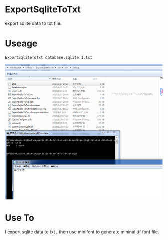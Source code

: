 # ExportSqliteToTxt
export sqlite data to txt file. 


# Useage
````
ExportSqliteToTxt database.sqlite 1.txt
````

![image](https://github.com/ThisisGame/ExportSqliteToTxt/blob/master/doc/1.png)

# Use To
I export sqlite data to txt , then use minifont to generate mininal ttf font file.

